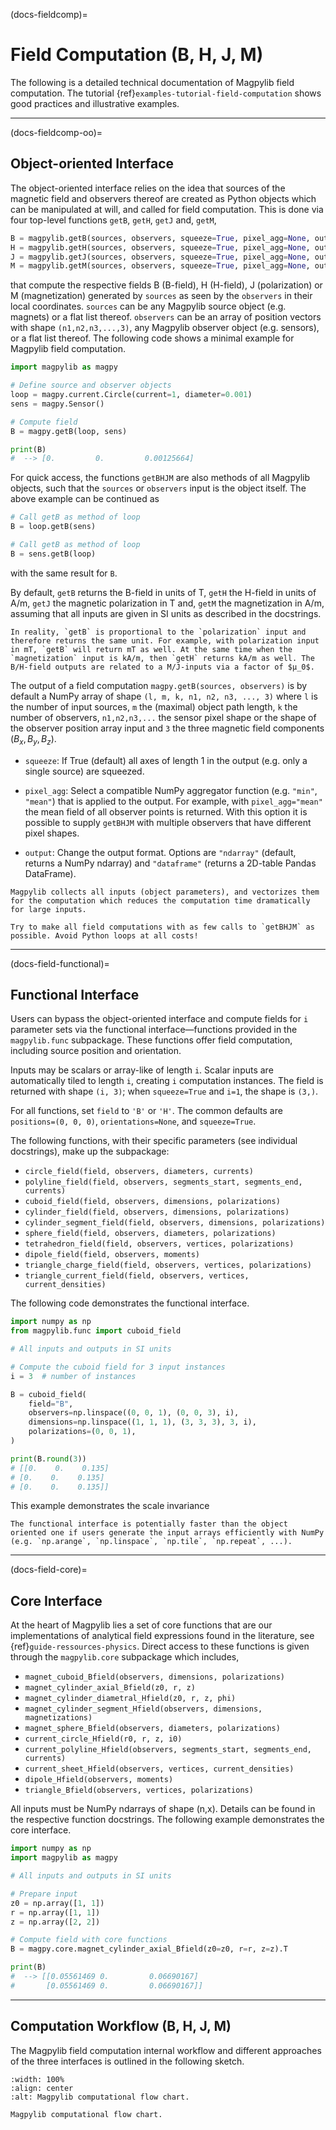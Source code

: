 (docs-fieldcomp)=
# Field Computation (B, H, J, M)

The following is a detailed technical documentation of Magpylib field computation.
The tutorial {ref}`examples-tutorial-field-computation` shows good practices and illustrative examples.

-------------------------------------
(docs-fieldcomp-oo)=
## Object-oriented Interface

The object-oriented interface relies on the idea that sources of the magnetic field and observers thereof are created as Python objects which can be manipulated at will, and called for field computation. This is done via four top-level functions `getB`, `getH`, `getJ` and, `getM`,

```python
B = magpylib.getB(sources, observers, squeeze=True, pixel_agg=None, output="ndarray")
H = magpylib.getH(sources, observers, squeeze=True, pixel_agg=None, output="ndarray")
J = magpylib.getJ(sources, observers, squeeze=True, pixel_agg=None, output="ndarray")
M = magpylib.getM(sources, observers, squeeze=True, pixel_agg=None, output="ndarray")
```

that compute the respective fields B (B-field), H (H-field), J (polarization) or M (magnetization) generated by `sources` as seen by the `observers` in their local coordinates. `sources` can be any Magpylib source object (e.g. magnets) or a flat list thereof. `observers` can be an array of position vectors with shape `(n1,n2,n3,...,3)`, any Magpylib observer object (e.g. sensors), or a flat list thereof. The following code shows a minimal example for Magpylib field computation.

```python
import magpylib as magpy

# Define source and observer objects
loop = magpy.current.Circle(current=1, diameter=0.001)
sens = magpy.Sensor()

# Compute field
B = magpy.getB(loop, sens)

print(B)
#  --> [0.         0.         0.00125664]
```

For quick access, the functions `getBHJM` are also methods of all Magpylib objects, such that the `sources` or `observers` input is the object itself. The above example can be continued as

```python
# Call getB as method of loop
B = loop.getB(sens)

# Call getB as method of loop
B = sens.getB(loop)
```

with the same result for `B`.

By default, `getB` returns the B-field in units of T, `getH` the H-field in units of A/m, `getJ` the magnetic polarization in T and, `getM` the magnetization in A/m, assuming that all inputs are given in SI units as described in the docstrings.

```{hint}
In reality, `getB` is proportional to the `polarization` input and therefore returns the same unit. For example, with polarization input in mT, `getB` will return mT as well. At the same time when the `magnetization` input is kA/m, then `getH` returns kA/m as well. The B/H-field outputs are related to a M/J-inputs via a factor of $µ_0$.
```

The output of a field computation `magpy.getB(sources, observers)` is by default a NumPy array of shape `(l, m, k, n1, n2, n3, ..., 3)` where `l` is the number of input sources, `m` the (maximal) object path length, `k` the number of observers, `n1,n2,n3,...` the sensor pixel shape or the shape of the observer position array input and `3` the three magnetic field components $(B_x, B_y, B_z)$.

* `squeeze`: If True (default) all axes of length 1 in the output (e.g. only a single source) are squeezed.

* `pixel_agg`: Select a compatible NumPy aggregator function (e.g. `"min"`, `"mean"`) that is applied to the output. For example, with `pixel_agg="mean"` the mean field of all observer points is returned. With this option it is possible to supply `getBHJM` with multiple observers that have different pixel shapes.

* `output`: Change the output format. Options are `"ndarray"` (default, returns a NumPy ndarray) and `"dataframe"` (returns a 2D-table Pandas DataFrame).

```{note}
Magpylib collects all inputs (object parameters), and vectorizes them for the computation which reduces the computation time dramatically for large inputs.

Try to make all field computations with as few calls to `getBHJM` as possible. Avoid Python loops at all costs!
```

-------------------------------------
(docs-field-functional)=
## Functional Interface

Users can bypass the object-oriented interface and compute fields for `i` parameter sets via the functional interface—functions provided in the `magpylib.func` subpackage. These functions offer field computation, including source position and orientation.

Inputs may be scalars or array-like of length `i`. Scalar inputs are automatically tiled to length `i`, creating `i` computation instances. The field is returned with shape `(i, 3)`; when `squeeze=True` and `i=1`, the shape is `(3,)`.

For all functions, set `field` to `'B'` or `'H'`. The common defaults are `positions=(0, 0, 0)`, `orientations=None`, and `squeeze=True`.

The following functions, with their specific parameters (see individual docstrings), make up the subpackage:

- `circle_field(field, observers, diameters, currents)`
- `polyline_field(field, observers, segments_start, segments_end, currents)`
- `cuboid_field(field, observers, dimensions, polarizations)`
- `cylinder_field(field, observers, dimensions, polarizations)`
- `cylinder_segment_field(field, observers, dimensions, polarizations)`
- `sphere_field(field, observers, diameters, polarizations)`
- `tetrahedron_field(field, observers, vertices, polarizations)`
- `dipole_field(field, observers, moments)`
- `triangle_charge_field(field, observers, vertices, polarizations)`
- `triangle_current_field(field, observers, vertices, current_densities)`

The following code demonstrates the functional interface.

```python
import numpy as np
from magpylib.func import cuboid_field

# All inputs and outputs in SI units

# Compute the cuboid field for 3 input instances
i = 3  # number of instances

B = cuboid_field(
    field="B",
    observers=np.linspace((0, 0, 1), (0, 0, 3), i),
    dimensions=np.linspace((1, 1, 1), (3, 3, 3), 3, i),
    polarizations=(0, 0, 1),
)

print(B.round(3))
# [[0.    0.    0.135]
# [0.    0.    0.135]
# [0.    0.    0.135]]
```
This example demonstrates the scale invariance

```{note}
The functional interface is potentially faster than the object oriented one if users generate the input arrays efficiently with NumPy (e.g. `np.arange`, `np.linspace`, `np.tile`, `np.repeat`, ...).
```

-------------------------------------
(docs-field-core)=
## Core Interface

At the heart of Magpylib lies a set of core functions that are our implementations of analytical field expressions found in the literature, see {ref}`guide-ressources-physics`. Direct access to these functions is given through the `magpylib.core` subpackage which includes,

- `magnet_cuboid_Bfield(observers, dimensions, polarizations)`
- `magnet_cylinder_axial_Bfield(z0, r, z)`
- `magnet_cylinder_diametral_Hfield(z0, r, z, phi)`
- `magnet_cylinder_segment_Hfield(observers, dimensions, magnetizations)`
- `magnet_sphere_Bfield(observers, diameters, polarizations)`
- `current_circle_Hfield(r0, r, z, i0)`
- `current_polyline_Hfield(observers, segments_start, segments_end, currents)`
- `current_sheet_Hfield(observers, vertices, current_densities)`
- `dipole_Hfield(observers, moments)`
- `triangle_Bfield(observers, vertices, polarizations)`

All inputs must be NumPy ndarrays of shape (n,x). Details can be found in the respective function docstrings. The following example demonstrates the core interface.


```python
import numpy as np
import magpylib as magpy

# All inputs and outputs in SI units

# Prepare input
z0 = np.array([1, 1])
r = np.array([1, 1])
z = np.array([2, 2])

# Compute field with core functions
B = magpy.core.magnet_cylinder_axial_Bfield(z0=z0, r=r, z=z).T

print(B)
#  --> [[0.05561469 0.         0.06690167]
#       [0.05561469 0.         0.06690167]]
```

-------------------------------------
## Computation Workflow (B, H, J, M)

The Magpylib field computation internal workflow and different approaches of the three interfaces is outlined in the following sketch.

```{figure} ../../../_static/images/docu_field_comp_flow.png
:width: 100%
:align: center
:alt: Magpylib computational flow chart.

Magpylib computational flow chart.
```
